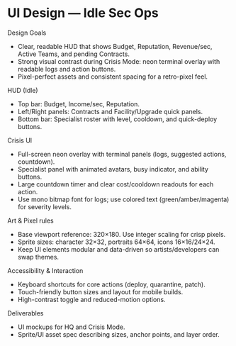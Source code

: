 # UI Design — Idle Sec Ops

Design Goals
- Clear, readable HUD that shows Budget, Reputation, Revenue/sec, Active Teams, and pending Contracts.
- Strong visual contrast during Crisis Mode: neon terminal overlay with readable logs and action buttons.
- Pixel-perfect assets and consistent spacing for a retro-pixel feel.

HUD (Idle)
- Top bar: Budget, Income/sec, Reputation.
- Left/Right panels: Contracts and Facility/Upgrade quick panels.
- Bottom bar: Specialist roster with level, cooldown, and quick-deploy buttons.

Crisis UI
- Full-screen neon overlay with terminal panels (logs, suggested actions, countdown).
- Specialist panel with animated avatars, busy indicator, and ability buttons.
- Large countdown timer and clear cost/cooldown readouts for each action.
- Use mono bitmap font for logs; use colored text (green/amber/magenta) for severity levels.

Art & Pixel rules
- Base viewport reference: 320×180. Use integer scaling for crisp pixels.
- Sprite sizes: character 32×32, portraits 64×64, icons 16×16/24×24.
- Keep UI elements modular and data-driven so artists/developers can swap themes.

Accessibility & Interaction
- Keyboard shortcuts for core actions (deploy, quarantine, patch).
- Touch-friendly button sizes and layout for mobile builds.
- High-contrast toggle and reduced-motion options.

Deliverables
- UI mockups for HQ and Crisis Mode.
- Sprite/UI asset spec describing sizes, anchor points, and layer order.
